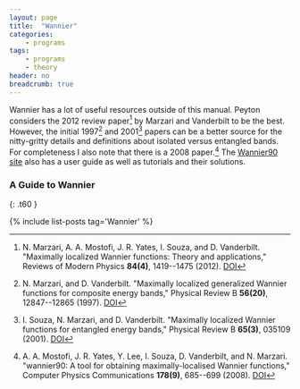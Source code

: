 ```yaml
---
layout: page
title:  "Wannier"
categories:
    - programs
tags:
    - programs
    - theory
header: no
breadcrumb: true
---
```



Wannier has a lot of useful resources outside of this manual. Peyton considers the 2012 review paper[^Wannier2012] by Marzari and Vanderbilt to be the best. However, the initial 1997[^Wannier1997] and 2001[^Wannier2001] papers can be a better source for the nitty-gritty details and definitions about isolated versus entangled bands. For completeness I also note that there is a 2008 paper.[^Wannier2008] The [Wannier90 site](http://www.wannier.org/support/) also has a user guide as well as tutorials and their solutions.



### A Guide to Wannier
{: .t60 }

{% include list-posts tag='Wannier' %}

[^Wannier1997]: N. Marzari, and D. Vanderbilt. "Maximally localized generalized Wannier functions for composite energy bands," Physical Review B **56(20)**, 12847--12865 (1997). [DOI](https://doi.org/10.1103/physrevb.56.12847)
[^Wannier2001]: I. Souza, N. Marzari, and D. Vanderbilt. "Maximally localized Wannier functions for entangled energy bands," Physical Review B **65(3)**, 035109 (2001). [DOI](https://doi.org/10.1103/physrevb.65.035109)
[^Wannier2008]: A. A. Mostofi, J. R. Yates, Y. Lee, I. Souza, D. Vanderbilt, and N. Marzari. "wannier90: A tool for obtaining maximally-localised Wannier functions," Computer Physics Communications **178(9)**, 685--699 (2008). [DOI](https://doi.org/10.1016/j.cpc.2007.11.016)
[^Wannier2012]: N. Marzari, A. A. Mostofi, J. R. Yates, I. Souza, and D. Vanderbilt. "Maximally localized Wannier functions: Theory and applications," Reviews of Modern Physics **84(4)**, 1419--1475 (2012). [DOI](https://doi.org/10.1103/revmodphys.84.1419)

